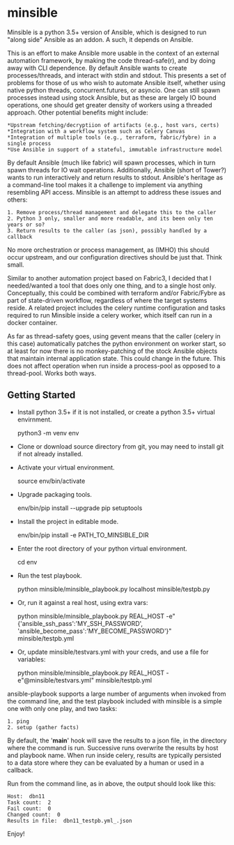 minsible
========

Minsible is a python 3.5+ version of Ansible, which is designed to 
run "along side" Ansible as an addon. A such, it depends on Ansible.

This is an effort to make Ansible more usable in the context of an
external automation framework, by making the code thread-safe(r), and 
by doing away with CLI dependence. By default Ansible
wants to create processes/threads, and interact with stdin and stdout.
This presents a set of problems for those of us who wish to automate
Ansible itself, whether using native python threads, concurrent.futures, 
or asyncio. One can still spawn processes instead using stock Ansible, 
but as these are largely IO bound operations, one should get greater 
density of workers using a threaded approach. Other potential benefits
might include:

    *Upstream fetching/decryptiion of artifacts (e.g., host vars, certs)
    *Integration with a workflow system such as Celery Canvas
    *Integration of multiple tools (e.g., terraform, fabric/fybre) in a single process 
    *Use Ansible in support of a stateful, immutable infrastructure model

By default Ansible (much like fabric) will spawn processes, which in 
turn spawn threads for IO wait operations. Additionally, Ansible (short of 
Tower?) wants to run interactively and return results to stdout. Ansible's 
heritage as a command-line tool makes it a challenge to implement via anything 
resembling API access. Minsible is an attempt to address these issues 
and others:

    1. Remove process/thread management and delegate this to the caller
    2. Python 3 only, smaller and more readable, and its been only ten years or so?
    3. Return results to the caller (as json), possibly handled by a callback

No more orchestration or process management, as (IMHO) this should occur 
upstream, and our configuration directives should be just that. Think small.

Similar to another automation project based on Fabric3, I decided that I 
needed/wanted a tool that does only one thing, and to a single host only.
Conceptually, this could be combined with terraform and/or Fabric/Fybre as part 
of state-driven workflow, regardless of where the target systems reside. 
A related project includes the celery runtime configuration and tasks 
required to run Minsible inside a celery worker, which itself can run in a 
docker container.

As far as thread-safety goes, using gevent means that the caller (celery 
in this case) automatically patches the python environment on worker start, 
so at least for now there is no monkey-patching of the stock Ansible 
objects that maintain internal application state. This could change in the 
future. This does not affect operation when run inside a process-pool as opposed 
to a thread-pool. Works both ways. 


Getting Started
---------------

- Install python 3.5+ if it is not installed, or create a python 3.5+ virtual envirnment.

    python3 -m venv env

- Clone or download source directory from git, you may need to install git if not already installed.  

- Activate your virtual environment.

    source env/bin/activate

- Upgrade packaging tools.

    env/bin/pip install --upgrade pip setuptools

- Install the project in editable mode.

    env/bin/pip install -e PATH_TO_MINSIBLE_DIR

- Enter the root directory of your python virtual environment.

    cd env

- Run the test playbook.

    python minsible/minsible_playbook.py localhost minsible/testpb.py

- Or, run it against a real host, using extra vars:

    python minsible/minsible_playbook.py REAL_HOST -e"{'ansible_ssh_pass':'MY_SSH_PASSWORD', 'ansible_become_pass':'MY_BECOME_PASSWORD'}" minsible/testpb.yml
    
- Or, update minsible/testvars.yml with your creds, and use a file for variables:

    python minsible/minsible_playbook.py REAL_HOST -e"@minsible/testvars.yml" minsible/testpb.yml


ansible-playbook supports a large number of arguments when invoked from the command line, and the 
test playbook included with minsible is a simple one with only one play, and two tasks:
    
    1. ping
    2. setup (gather facts) 

By default, the '__main__' hook will save the results to a json file, in the directory where 
the command is run. Successive runs overwrite the results by host and playbook name. 
When run inside celery, results are typically persisted to a data store where 
they can be evaluated by a human or used in a callback.

Run from the command line, as in above, the output should look like this:

    Host:  dbn11
    Task count:  2
    Fail count:  0
    Changed count:  0
    Results in file:  dbn11_testpb.yml_.json


Enjoy!
